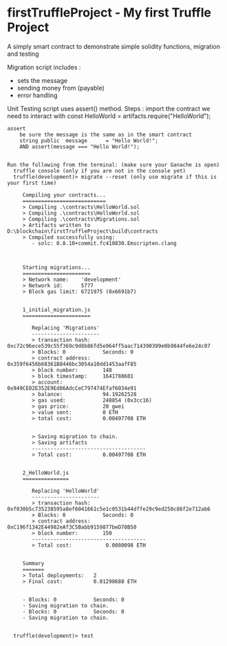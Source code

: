 # firstTruffleProject - My first Truffle Project

A simply smart contract to demonstrate simple solidity functions, migration and testing

Migration script includes :
- sets the message  
- sending money from (payable)
- error handling
 
 Unit Testing script uses assert() method. Steps :
     import the contract we need to interact with
     const HelloWorld = artifacts.require("HelloWorld");
 
    assert
        be sure the message is the same as in the smart contract
        string public  message      = "Hello World!";  
        AND assert(message === "Hello World!");


    Run the following from the terminal: (make sure your Ganache is open)
      truffle console (only if you are not in the console yet)
      truffle(development)> migrate --reset (only use migrate if this is your first time) 

         Compiling your contracts...
         ===========================
         > Compiling .\contracts\HelloWorld.sol
         > Compiling .\contracts\HelloWorld.sol
         > Compiling .\contracts\Migrations.sol
         > Artifacts written to D:\blockchain\firstTruffleProject\build\contracts
         > Compiled successfully using:
            - solc: 0.8.10+commit.fc410830.Emscripten.clang



         Starting migrations...
         ======================
         > Network name:    'development'
         > Network id:      5777
         > Block gas limit: 6721975 (0x6691b7)


         1_initial_migration.js
         ======================

            Replacing 'Migrations'
            ----------------------
            > transaction hash:    0xc72c96ece539c55f369c9d8b86fd5e964ff5aac714390399e0b9844fe6e24c07
            > Blocks: 0            Seconds: 0
            > contract address:    0x359f6456b68361B8446bc3054a10dd1453aafF85
            > block number:        148
            > block timestamp:     1641788601
            > account:             0x949CE02E352E9Ed86AdcCeC797474Efaf6034e91
            > balance:             94.19262528
            > gas used:            248854 (0x3cc16)
            > gas price:           20 gwei
            > value sent:          0 ETH
            > total cost:          0.00497708 ETH


            > Saving migration to chain.
            > Saving artifacts
            -------------------------------------
            > Total cost:          0.00497708 ETH


         2_HelloWorld.js
         ===============

            Replacing 'HelloWorld'
            ----------------------
            > transaction hash:    0xf030b5c735238595a8ef6041661c5e1c0531b44dffe29c9ed250c86f2e712ab6
            > Blocks: 0            Seconds: 0
            > contract address:    0xC196f1342E44982eAf3C5Babb9159877beD70B50
            > block number:        150
            -------------------------------------
            > Total cost:           0.0080098 ETH


         Summary
         =======
         > Total deployments:   2
         > Final cost:          0.01298688 ETH


         - Blocks: 0            Seconds: 0
         - Saving migration to chain.
         - Blocks: 0            Seconds: 0
         - Saving migration to chain.


      truffle(development)> test

 
